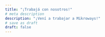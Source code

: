 ```yaml
---
title: "¡Trabajá con nosotros!"
# meta description
description: "¡Vení a trabajar a Mikroways!"
# save as draft
draft: false
---
```

